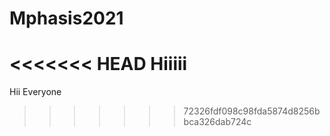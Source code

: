 # Mphasis2021
<<<<<<< HEAD
Hiiiii
=======
Hii Everyone
>>>>>>> 72326fdf098c98fda5874d8256bbca326dab724c
